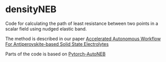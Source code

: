 # densityNEB
Code for calculating the path of least resistance between two points in a scalar field using nudged elastic band.

The method is described in our paper [Accelerated Autonomous Workflow For Antiperovskite-based Solid State Electrolytes](https://dx.doi.org/10.21203/rs.3.rs-1780345/v1)

Parts of the code is based on [Pytorch-AutoNEB](https://github.com/fdraxler/PyTorch-AutoNEB)
